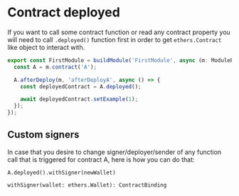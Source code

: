 # Contract deployed

If you want to call some contract function or read any contract property you will need to call `.deployed()` function
first in order to get `ethers.Contract` like object to interact with.

```typescript
export const FirstModule = buildModule('FirstModule', async (m: ModuleBuilder) => {
  const A = m.contract('A');

  A.afterDeploy(m, 'afterDeployA', async () => {
    const deployedContract = A.deployed();

    await deployedContract.setExample(1);
  });
});
```

## Custom signers

In case that you desire to change signer/deployer/sender of any function call that is triggered for contract A, here is 
how you can do that:

```
A.deployed().withSigner(newWallet)
```

```
withSigner(wallet: ethers.Wallet): ContractBinding
```
